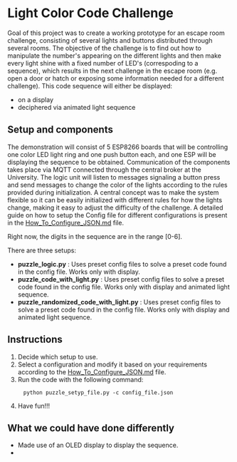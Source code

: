 Light Color Code Challenge
==========================

Goal of this project was to create a working prototype for an escape room challenge, consisting of several lights and buttons distributed through several rooms.
The objective of the challenge is to find out how to manipulate the number's appearing on the different lights and then make every light shine with a fixed number of LED's (correspoding to a sequence), which results in the next challenge in the escape room (e.g. open a door or hatch or exposing some information needed for a different challenge).
This code sequence will either be displayed:
- on a display
- deciphered via animated light sequence


Setup and components
--------------------

The demonstration will consist of 5 ESP8266 boards that will be controlling one color LED light ring and one push button each, and one ESP will be displaying the sequence to be obtained.
Communication of the components takes place via MQTT connected through the central broker at the University.
The logic unit will listen to messages signaling a button press and send messages to change the color of the lights according to the rules provided during initialization.
A central concept was to make the system flexible so it can be easily initialized with different rules for how the lights change, making it easy to adjust the difficulty of the challenge.
A detailed guide on how to setup the Config file for different configurations is present in  the [How_To_Configure_JSON.md](https://github.com/ubilab-ss21/escape-room---light-code/blob/main/config_files/How_To_Configure_JSON.md) file.

Right now, the digits in the sequence are in the range [0-6].

There are three setups:
- **puzzle_logic.py**       : Uses preset config files to solve a preset code found in the config file. Works only with display.
- **puzzle_code_with_light.py**       : Uses preset config files to solve a preset code found in the config file. Works only with display and animated light sequence.
- **puzzle_randomized_code_with_light.py**       : Uses preset config files to solve a preset code found in the config file. Works only with display and animated light sequence.
 

Instructions
--------------------

1. Decide which setup to use.
2. Select a configuration and modify it based on your requirements according to the [How_To_Configure_JSON.md](https://github.com/ubilab-ss21/escape-room---light-code/blob/main/config_files/How_To_Configure_JSON.md) file.
3. Run the code with the following command: 
 ```
      python puzzle_setyp_file.py -c config_file.json
 ```
4. Have fun!!!


What we could have done differently
--------------------
- Made use of an OLED display to display the sequence.
- 
